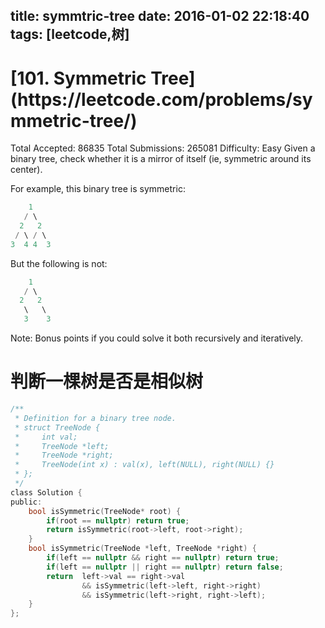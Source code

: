 title: symmtric-tree
date: 2016-01-02 22:18:40
tags: [leetcode,树]
---
<h1>[101. Symmetric Tree](https://leetcode.com/problems/symmetric-tree/)</h1><!-- more -->
Total Accepted: 86835 Total Submissions: 265081 Difficulty: Easy
Given a binary tree, check whether it is a mirror of itself (ie, symmetric around its center).

For example, this binary tree is symmetric:
```C
    1
   / \
  2   2
 / \ / \
3  4 4  3
```
But the following is not:
```C
    1
   / \
  2   2
   \   \
   3    3
```
Note:
Bonus points if you could solve it both recursively and iteratively.
# 判断一棵树是否是相似树
```C
/**
 * Definition for a binary tree node.
 * struct TreeNode {
 *     int val;
 *     TreeNode *left;
 *     TreeNode *right;
 *     TreeNode(int x) : val(x), left(NULL), right(NULL) {}
 * };
 */
class Solution {
public:
    bool isSymmetric(TreeNode* root) {
        if(root == nullptr) return true;
        return isSymmetric(root->left, root->right);
    }
    bool isSymmetric(TreeNode *left, TreeNode *right) {
        if(left == nullptr && right == nullptr) return true;
        if(left == nullptr || right == nullptr) return false;
        return  left->val == right->val 
                && isSymmetric(left->left, right->right) 
                && isSymmetric(left->right, right->left);
    }
};
```
